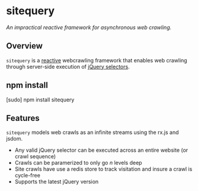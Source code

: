 # sitequery
*An impractical reactive framework for asynchronous web crawling.*

## Overview
`sitequery` is a [reactive](http://en.wikipedia.org/wiki/Reactive_programming) webcrawling framework that enables web crawling through server-side execution of [jQuery selectors](http://api.jquery.com/category/selectors/).

## npm install
[sudo] npm install sitequery

## Features
`sitequery` models web crawls as an infinite streams using the rx.js and jsdom.

  - Any valid jQuery selector can be executed across an entire website (or crawl sequence)
  - Crawls can be paramerized to only go *n* levels deep
  - Site crawls have use a redis store to track visitation and insure a crawl is cycle-free
  - Supports the latest jQuery version


